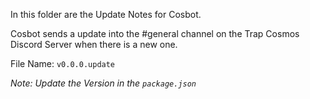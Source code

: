 In this folder are the Update Notes for Cosbot.

Cosbot sends a update into the #general channel on the Trap Cosmos Discord Server when there is a new one.

File Name: ``v0.0.0.update``

*Note: Update the Version in the ``package.json``*